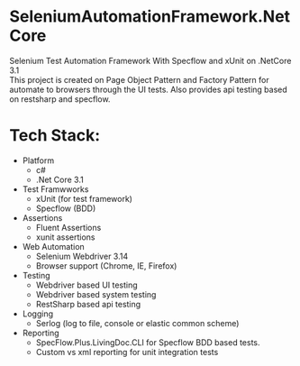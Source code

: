 # SeleniumAutomationFramework.NetCore
Selenium Test Automation Framework With Specflow and xUnit on .NetCore 3.1 <br/>
This project is created on Page Object Pattern and Factory Pattern for automate to browsers through the UI tests. Also provides api testing based on restsharp and specflow. <br/>

# Tech Stack:
* Platform
  * c#
  * .Net Core 3.1 
* Test Framwworks
  * xUnit (for test framework)
  * Specflow (BDD)
* Assertions
  * Fluent Assertions
  * xunit assertions
* Web Automation
  * Selenium Webdriver 3.14
  * Browser support (Chrome, IE, Firefox)
* Testing
  * Webdriver based UI testing
  * Webdriver based system testing
  * RestSharp based api testing
* Logging
  * Serlog (log to file, console or elastic common scheme)
* Reporting
  * SpecFlow.Plus.LivingDoc.CLI for Specflow BDD based tests.
  * Custom vs xml reporting for unit  integration tests



